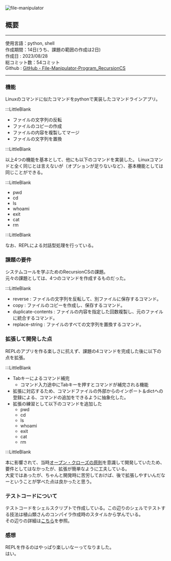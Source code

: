 
![file-manipulator](/pages/Products/page/file-manipulator/img/file-manipulator_t.jpg)    

## 概要  

---    

使用言語：python, shell    
作成期間：14日(うち、課題の範囲の作成は2日)    
作成日 : 2023/08/28    
総コミット数：54コミット    
Github : [GitHub - File-Manipulator-Program_RecursionCS](https://github.com/kip2/File-Manipulator-Program_RecursionCS)    

---    

### 機能

Linuxのコマンドに似たコマンドをpythonで実装したコマンドラインアプリ。  

:::LittleBlank

- ファイルの文字列の反転
- ファイルのコピーの作成
- ファイルの内容を複製してマージ
- ファイルの文字列を置換

:::LittleBlank

以上4つの機能を基本として、他にも以下のコマンドを実装した。
Linuxコマンドと全く同じとは言えないが（オプションが足りないなど）、基本機能としては同じことができる。

:::LittleBlank

- pwd    
- cd    
- ls    
- whoami    
- exit    
- cat    
- rm    

:::LittleBlank

なお、REPLによる対話型処理を行っている。  

### 課題の要件  

システムコールを学ぶためのRecursionCSの課題。    
元々の課題としては、4つのコマンドを作成するものだった。    

:::LittleBlank  

- reverse : ファイルの文字列を反転して、別ファイルに保存するコマンド。  
- copy : ファイルのコピーを作成し、保存するコマンド。  
- duplicate-contents : ファイルの内容を指定した回数複製し、元のファイルに統合するコマンド。  
- replace-string : ファイルのすべての文字列を置換するコマンド。  

### 拡張して開発した点  

REPLのアプリを作る楽しさに抗えず、課題の4コマンドを完成した後に以下の点を拡張。    

:::LittleBlank

 - Tabキーによるコマンド補完    
	 - コマンド入力途中にTabキーを押すとコマンドが補完される機能    
 - 拡張に対応するため、コマンドファイルの外部からのインポート＆dictへの登録による、コマンドの追加をできるように抽象化した。    
 - 拡張の練習として以下のコマンドを追加した    
	 - pwd    
	 - cd    
	 - ls    
	 - whoami    
	 - exit    
	 - cat    
	 - rm    

:::LittleBlank

本に影響されて、当時[オープン・クローズの原則](https://ja.wikipedia.org/wiki/%E9%96%8B%E6%94%BE/%E9%96%89%E9%8E%96%E5%8E%9F%E5%89%87)を意識して開発していたため、要件としてはなかったが、拡張が簡単なように工夫している。  
大変ではあったが、ちゃんと開発時に苦労しておけば、後で拡張しやすいんだなーということが学べた点は良かったと思う。  
 
### テストコードについて  
テストコードをシェルスクリプトで作成している。この辺りのシェルでテストする技法は植山類さんのコンパイラ作成時のスタイルから学んでいる。    
その辺りの詳細は[こちら](https://www.kip2.dev/influenced/Introduction-C-compiler)を参照。  

### 感想  

REPLを作るのはやっぱり楽しいなーってなりました。  
はい。  
 